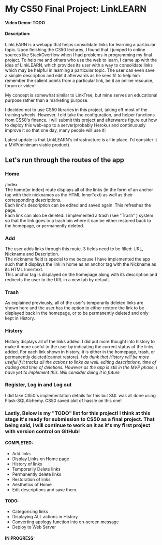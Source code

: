 # My CS50 Final Project: LinkLEARN #
#### Video Demo: TODO ####
#### Description:

LinkLEARN is a webapp that helps consolidate links for learning a particular topic. Upon finishing the CS50 lectures, I found that I jumped to online sources like StackOverflow when I had problems in programming my final project. To help me and others who use the web to learn, I came up with the idea of LinkLEARN, which provides its user with a way to consolidate links which may be helpful in learning a particular topic. The user can even save a simple description and edit it afterwards as he sees fit to help him remember the salient points from a particular link, be it an online resource, forum or video! 

My concept is somewhat similar to LinkTree, but mine serves an educational purpose rather than a marketing purpose.

I decided not to use CS50 libraries in this project, taking off most of the training wheels. However, I did take the configuration, and helper functions from CS50's finance. I will submit this project and afterwards figure out how to deploy this web-app to a server(probably Heroku) and continuously improve it so that one day, many people will use it! 

Latest update is that LinkLEARN's infrastructure is all in place. I'd consider it a MVP(minimum viable product)

## Let's run through the routes of the app 

### Home ###
/index \
The home(or index) route displays all of the links (in the form of an anchor tag with their nicknames as the HTML InnerText) as well as their corresponding descriptions.\
Each link's description can be edited and saved again. This refreshes the page.\
Each link can also be deleted. I implemented a trash (see "Trash" ) system so that the link goes to a trash bin where it can be either restored back to the homepage, or permanently deleted.

### Add ###
The user adds links through this route. 3 fields need to be filled: URL, Nickname and Description.\
The nickname field is special to me because I have implemented the app such that it displays the link in home as an anchor tag with the Nickname as its HTML Innertext.\
This anchor tag is displayed on the homepage along with its description and redirects the user to the URL in a new tab by default.

### Trash ###
As explained previously, all of the user's temporarily deleted links are shown here and the user has the option to either restore the link to be displayed back in the homepage, or to be permanently deleted and only kept in History.

### History ###
History displays all of the links added. I did put more thought into history to make it more useful to the user by indicating the current status of the links added. For each link shown in history, it is either in the homepage, trash, or permanently deleted(cannot restore). *I do think that History will be more useful if it tracks all the actions to links as well: editing descriptions, time of adding and time of deletions. However as the app is still in the MVP phase, I have yet to implement this. Will consider doing it in future*

### Register, Log in and Log out ###
I did take CS50's implementation details for this but SQL was all done using Flask-SQLAlchemy. CS50 saved alot of hassle on this one!


### Lastly, Below is my "TODO" list for this project! I think at this stage it's ready for submission to CS50 as a final project. That being said, I will continue to work on it as it's my first project with version control on GitHub! ###

#### COMPLETED: ####
- Add links 
- Display Links on Home page 
- History of links 
- Temporarily Delete links 
- Permanently delete links  
- Restoration of links 
- Aesthetics of Home 
- Edit descriptions and save them.

#### TODO: ####
- Categorising links
- Displaying ALL actions in History
- Converting apology function into on-screen message
- Deploy to Web Server

#### IN PROGRESS: ####


